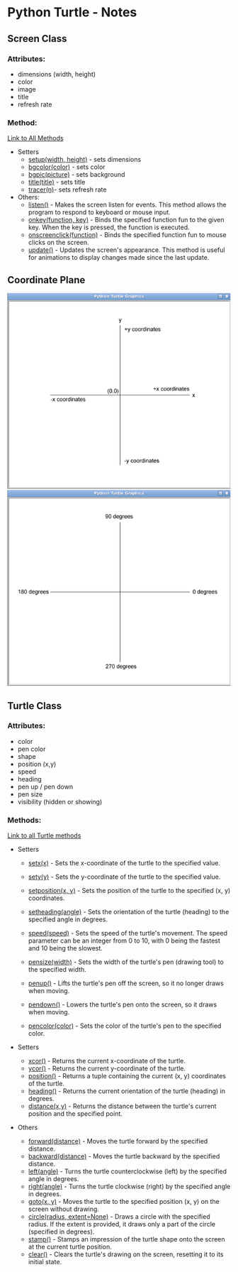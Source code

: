 # Python Turtle - Notes

## Screen Class
### Attributes:
* dimensions (width, height)
* color
* image
* title
* refresh rate

### Method: 
[Link to All Methods](https://docs.python.org/3/library/turtle.html#methods-of-turtlescreen-screen)
* Setters
    * [setup(width, height)](https://docs.python.org/3/library/turtle.html#turtle.setup) - sets dimensions
    * [bgcolor(color)](https://docs.python.org/3/library/turtle.html#turtle.bgcolor) - sets color
    * [bgpic(picture)](https://docs.python.org/3/library/turtle.html#turtle.bgpic) - sets background
    * [title(title)](https://docs.python.org/3/library/turtle.html#turtle.title) - sets title
    * [tracer(n)](https://docs.python.org/3/library/turtle.html#turtle.tracer)- sets refresh rate
* Others:
    * [listen()](https://docs.python.org/3/library/turtle.html#turtle.listen) - Makes the screen listen for events. This method allows the program to respond to keyboard or mouse input.
    * [onkey(function, key)](https://docs.python.org/3/library/turtle.html#turtle.onkey) - Binds the specified function fun to the given key. When the key is pressed, the function is executed.
    * [onscreenclick(function)](https://docs.python.org/3/library/turtle.html#turtle.onclick) - Binds the specified function fun to mouse clicks on the screen. 
    * [update()](https://docs.python.org/3/library/turtle.html#turtle.update) - Updates the screen's appearance. This method is useful for animations to display changes made since the last update.
 



## Coordinate Plane
![Coordinate Plane](images/coordinate%20plane.webp)
![Headings](images/Turtle%20Degrees.webp)
## Turtle Class
### Attributes:
* color 
* pen color
* shape
* position (x,y)
* speed
* heading
* pen up / pen down
* pen size
* visibility (hidden or showing)

### Methods:
[Link to all Turtle methods](https://docs.python.org/3/library/turtle.html#methods-of-rawturtle-turtle-and-corresponding-functions)
* Setters
    * [setx(x)](https://docs.python.org/3/library/turtle.html#turtle.setx) - Sets the x-coordinate of the turtle to the specified value.
    * [sety(y)](https://docs.python.org/3/library/turtle.html#turtle.sety) - Sets the y-coordinate of the turtle to the specified value.
    * [setposition(x, y)](https://docs.python.org/3/library/turtle.html#turtle.goto) - Sets the position of the turtle to the specified (x, y) coordinates.
    * [setheading(angle)](https://docs.python.org/3/library/turtle.html#turtle.setheading) - Sets the orientation of the turtle (heading) to the specified angle in degrees.
    * [speed(speed)](https://docs.python.org/3/library/turtle.html#turtle.speed) - Sets the speed of the turtle's movement. The speed parameter can be an integer from 0 to 10, with 0 being the fastest and 10 being the slowest.

    * [pensize(width)](https://docs.python.org/3/library/turtle.html#turtle.pensize) - Sets the width of the turtle's pen (drawing tool) to the specified width.
    * [penup()](https://docs.python.org/3/library/turtle.html#turtle.penup) - Lifts the turtle's pen off the screen, so it no longer draws when moving.
    * [pendown()](https://docs.python.org/3/library/turtle.html#turtle.pendown) - Lowers the turtle's pen onto the screen, so it draws when moving.
    * [pencolor(color)](https://docs.python.org/3/library/turtle.html#turtle.pencolor) - Sets the color of the turtle's pen to the specified color.

* Setters
    * [xcor()](https://docs.python.org/3/library/turtle.html#turtle.xcor) - Returns the current x-coordinate of the turtle.
    * [ycor()](https://docs.python.org/3/library/turtle.html#turtle.ycor) - Returns the current y-coordinate of the turtle.
    * [position()](https://docs.python.org/3/library/turtle.html#turtle.position) - Returns a tuple containing the current (x, y) coordinates of the turtle.
    * [heading()](https://docs.python.org/3/library/turtle.html#turtle.heading) - Returns the current orientation of the turtle (heading) in degrees.
    * [distance(x,y)](https://docs.python.org/3/library/turtle.html#turtle.distance) - Returns the distance between the turtle's current position and the specified point.

* Others
    * [forward(distance)](https://docs.python.org/3/library/turtle.html#turtle.forward) - Moves the turtle forward by the specified distance.
    * [backward(distance)](https://docs.python.org/3/library/turtle.html#turtle.backward) - Moves the turtle backward by the specified distance.
    * [left(angle)](https://docs.python.org/3/library/turtle.html#turtle.left) - Turns the turtle counterclockwise (left) by the specified angle in degrees.
    * [right(angle)](https://docs.python.org/3/library/turtle.html#turtle.right) - Turns the turtle clockwise (right) by the specified angle in degrees.
    * [goto(x, y)](https://docs.python.org/3/library/turtle.html#turtle.goto) - Moves the turtle to the specified position (x, y) on the screen without drawing.
    * [circle(radius, extent=None)](https://docs.python.org/3/library/turtle.html#turtle.circle) - Draws a circle with the specified radius. If the extent is provided, it draws only a part of the circle (specified in degrees).
    * [stamp()](https://docs.python.org/3/library/turtle.html#turtle.stamp) - Stamps an impression of the turtle shape onto the screen at the current turtle position.
    * [clear()](https://docs.python.org/3/library/turtle.html#turtle.clear) - Clears the turtle's drawing on the screen, resetting it to its initial state.